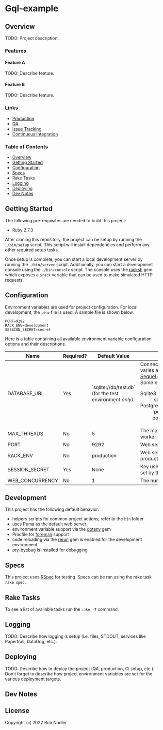 # Gql-example

## Overview

TODO: Project description.

### Features
#### Feature A
TODO: Describe feature.

#### Feature B
TODO: Describe feature.

### Links
* [Production](TODO)
* [QA](TODO)
* [Issue Tracking](TODO)
* [Continuous Integration](TODO)

### Table of Contents

* [Overview](#overview)
* [Getting Started](#getting-started)
* [Configuration](#configuration)
* [Specs](#specs)
* [Rake Tasks](#rake-tasks)
* [Logging](#logging)
* [Deploying](#deploying)
* [Dev Notes](#dev-notes)

## Getting Started

The following pre-requisites are needed to build this project:
* Ruby 2.7.3

After cloning this repository, the project can be setup by running the `./bin/setup` script. This script will install dependencies and perform any other required setup tasks.

Once setup is complete, you can start a local development server by running the `./bin/server` script. Additionally, you can start a development console using the `./bin/console` script. The console uses the [racksh](https://github.com/sickill/racksh) gem which exposes a `$rack` variable that can be used to make simulated HTTP requests.

## Configuration
Environment variables are used for project configuration. For local development, the `.env` file is used. A sample file is shown below.

```
PORT=9292
RACK_ENV=development
SESSION_SECRET=secret
```

Here is a table containing all available environment variable configuration options and their descriptions.

<table>
    <thead>
        <tr>
            <th>Name</th>
            <th>Required?</th>
            <th>Default Value</th>
            <th>Description</th>
        </tr>
    </thead>
    <tbody>
        <tr>
            <td>DATABASE_URL</td>
            <td>Yes</td>
            <td>
              `sqlite://db/test.db` (for the test environment <em>only</em>)
            </td>
            <td>
              Connection URL to the database. The format varies according
              database adapter. Refer to the
              <a href="https://sequel.jeremyevans.net/rdoc/files/doc/opening_databases_rdoc.html">
              Sequel gem documentation</a> for more information. Some examples:
              <dl>
                <dt>Sqlite3</dt>
                <dd>`sqlite://db/development.db`</dd>
                <dt>PostgreSQL</dt>
                <dd>`postgresql://localhost/myapp_development?pool=5`</dd>
              </dl>
            </td>
        </tr>
        <tr>
            <td>MAX_THREADS</td>
            <td>No</td>
            <td>5</td>
            <td>The maximum number of threads that a Puma worker process should use</td>
        </tr>
        <tr>
            <td>PORT</td>
            <td>No</td>
            <td>9292</td>
            <td>Web server port</td>
        </tr>
        <tr>
            <td>RACK_ENV</td>
            <td>No</td>
            <td>production</td>
            <td>Web server environment (i.e. development, test, production, etc.)</td>
        </tr>
        <tr>
            <td>SESSION_SECRET</td>
            <td>Yes</td>
            <td>None</td>
            <td>Key used for signing and/or encrypting cookies set by the application to maintain session state</td>
        </tr>
        <tr>
            <td>WEB_CONCURRENCY</td>
            <td>No</td>
            <td>1</td>
            <td>The number of Puma worker processes</td>
        </tr>
    </tbody>
</table>

## Development
This project has the following default behavior:

* helpers scripts for common project actions; refer to the `bin` folder
* uses [Puma](https://github.com/puma/puma) as the default web server
* environment variable support via the [dotenv](http://rubygems.org/gems/dotenv) gem
* Procfile for [foreman](https://github.com/ddollar/foreman) support
* code reloading via the [rerun](https://github.com/alexch/rerun) gem is enabled for the development environment
* [pry-byebug](https://github.com/deivid-rodriguez/pry-byebug") is installed for debugging

## Specs
This project uses [RSpec](https://rspec.info/) for testing. Specs can be ran using the rake task `rake spec`.

## Rake Tasks
To see a list of available tasks run the `rake -T` command.

## Logging
TODO: Describe how logging is setup (i.e. files, STDOUT, services like Papertrail, DataDog, etc.).

## Deploying
TODO: Describe how to deploy the project (QA, production, CI setup, etc.). Don't forget to describe how project environment variables are set for the various deployment targets.

## Dev Notes

## License
Copyright (c) 2022 Bob Nadler
